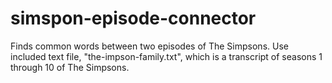 # simspon-episode-connector
Finds common words between two episodes of The Simpsons.
Use included text file, "the-impson-family.txt", which is a transcript of seasons 1 through 10 of The Simpsons.
